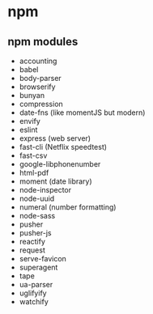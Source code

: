 # npm

## npm modules

- accounting
- babel
- body-parser
- browserify
- bunyan
- compression
- date-fns (like momentJS but modern)
- envify
- eslint
- express (web server)
- fast-cli (Netflix speedtest)
- fast-csv
- google-libphonenumber
- html-pdf 
- moment (date library)
- node-inspector
- node-uuid
- numeral (number formatting)
- node-sass
- pusher
- pusher-js
- reactify
- request
- serve-favicon
- superagent
- tape
- ua-parser
- uglifyify
- watchify